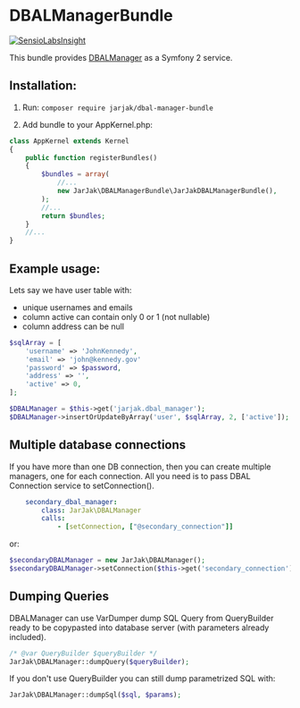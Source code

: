 DBALManagerBundle
==================

[![SensioLabsInsight](https://insight.sensiolabs.com/projects/26cdcbf9-dd47-452a-a933-f954ecd90d03/small.png)](https://insight.sensiolabs.com/projects/26cdcbf9-dd47-452a-a933-f954ecd90d03)

This bundle provides [DBALManager](https://github.com/JarJak/DBALManager) as a Symfony 2 service.

Installation:
------------

1. Run:
```composer require jarjak/dbal-manager-bundle```

2. Add bundle to your AppKernel.php:

```php
class AppKernel extends Kernel
{
    public function registerBundles()
    {
        $bundles = array(
            //...
            new JarJak\DBALManagerBundle\JarJakDBALManagerBundle(),
        );
        //...
        return $bundles;
    }
    //...
}
```

Example usage:
--------------

Lets say we have user table with: 
- unique usernames and emails
- column active can contain only 0 or 1 (not nullable)
- column address can be null

```php
$sqlArray = [
	'username' => 'JohnKennedy',
	'email' => 'john@kennedy.gov'
	'password' => $password,
	'address' => '',
	'active' => 0,
];

$DBALManager = $this->get('jarjak.dbal_manager');
$DBALManager->insertOrUpdateByArray('user', $sqlArray, 2, ['active']);
```

Multiple database connections
-----------------------------

If you have more than one DB connection, then you can create multiple managers, one for each connection.
All you need is to pass DBAL Connection service to setConnection().

```yaml
    secondary_dbal_manager:
        class: JarJak\DBALManager
        calls:
            - [setConnection, ["@secondary_connection"]]
```

or:

```php
$secondaryDBALManager = new JarJak\DBALManager();
$secondaryDBALManager->setConnection($this->get('secondary_connection'));
```

Dumping Queries
---------------

DBALManager can use VarDumper dump SQL Query from QueryBuilder ready to be copypasted into database server (with parameters already included).

```php
/* @var QueryBuilder $queryBuilder */
JarJak\DBALManager::dumpQuery($queryBuilder);
```

If you don't use QueryBuilder you can still dump parametrized SQL with:

```php
JarJak\DBALManager::dumpSql($sql, $params);
```
